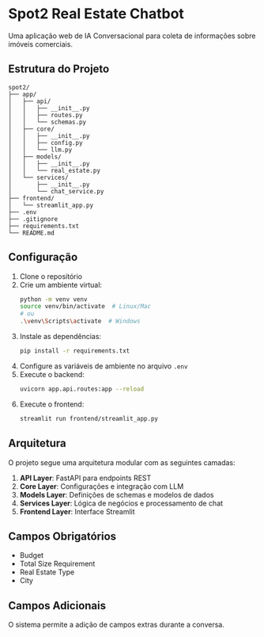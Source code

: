 # Spot2 Real Estate Chatbot

Uma aplicação web de IA Conversacional para coleta de informações sobre imóveis comerciais.

## Estrutura do Projeto

```
spot2/
├── app/
│   ├── api/
│   │   ├── __init__.py
│   │   ├── routes.py
│   │   └── schemas.py
│   ├── core/
│   │   ├── __init__.py
│   │   ├── config.py
│   │   └── llm.py
│   ├── models/
│   │   ├── __init__.py
│   │   └── real_estate.py
│   └── services/
│       ├── __init__.py
│       └── chat_service.py
├── frontend/
│   └── streamlit_app.py
├── .env
├── .gitignore
├── requirements.txt
└── README.md
```

## Configuração

1. Clone o repositório
2. Crie um ambiente virtual:
   ```bash
   python -m venv venv
   source venv/bin/activate  # Linux/Mac
   # ou
   .\venv\Scripts\activate  # Windows
   ```
3. Instale as dependências:
   ```bash
   pip install -r requirements.txt
   ```
4. Configure as variáveis de ambiente no arquivo `.env`
5. Execute o backend:
   ```bash
   uvicorn app.api.routes:app --reload
   ```
6. Execute o frontend:
   ```bash
   streamlit run frontend/streamlit_app.py
   ```

## Arquitetura

O projeto segue uma arquitetura modular com as seguintes camadas:

1. **API Layer**: FastAPI para endpoints REST
2. **Core Layer**: Configurações e integração com LLM
3. **Models Layer**: Definições de schemas e modelos de dados
4. **Services Layer**: Lógica de negócios e processamento de chat
5. **Frontend Layer**: Interface Streamlit

## Campos Obrigatórios

- Budget
- Total Size Requirement
- Real Estate Type
- City

## Campos Adicionais

O sistema permite a adição de campos extras durante a conversa. 